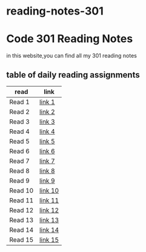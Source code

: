 # reading-notes-301
# Code 301 Reading Notes
in this website,you can find all my 301 reading notes

## table of daily reading assignments

**read** | **link**
---------|----------
Read 1     |[link 1](https://yazan-alshekha.github.io/reading-notes-301/read01)
Read 2     |[link 2](https://yazan-alshekha.github.io/reading-notes-301/read02)
Read 3     |[link 3](https://yazan-alshekha.github.io/reading-notes-301/read03)
Read 4     |[link 4](https://yazan-alshekha.github.io/reading-notes-301/read04)
Read 5     |[link 5](https://yazan-alshekha.github.io/reading-notes-301/read05)
Read 6     |[link 6](https://yazan-alshekha.github.io/reading-notes-301/read06)
Read 7     |[link 7](https://yazan-alshekha.github.io/reading-notes-301/read07)
Read 8     |[link 8]()
Read 9     |[link 9](https://yazan-alshekha.github.io/reading-notes-301/read09)
Read 10    |[link 10](https://yazan-alshekha.github.io/reading-notes-301/read10)
Read 11    |[link 11](https://yazan-alshekha.github.io/reading-notes-301/read11)
Read 12    |[link 12]()
Read 13    |[link 13]()
Read 14    |[link 14](https://yazan-alshekha.github.io/reading-notes-301/read14)
Read 15    |[link 15]()




